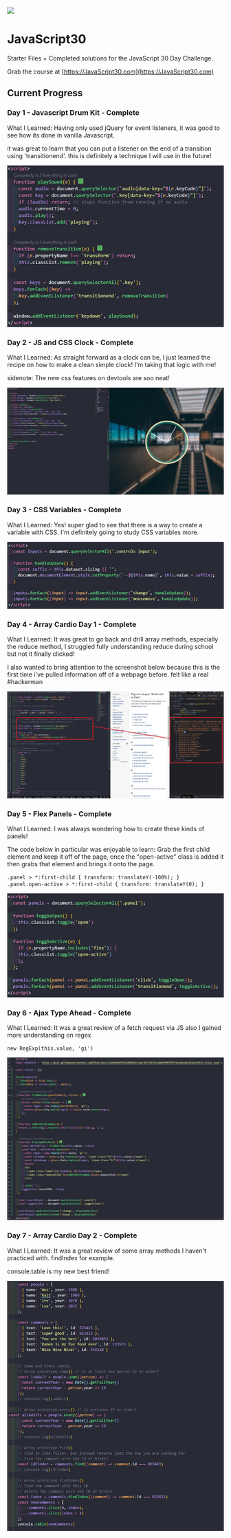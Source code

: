 ﻿![](https://javascript30.com/images/JS3-social-share.png)

# JavaScript30

Starter Files + Completed solutions for the JavaScript 30 Day Challenge.

Grab the course at [https://JavaScript30.com](https://JavaScript30.com)

## Current Progress

### Day 1 - Javascript Drum Kit - Complete
What I Learned: Having only used jQuery for event listeners, it was good to see how its done in vanilla Javascript.

it was great to learn that you can put a listener on the end of a transition using 'transitionend'. this is definitely a technique I will use in the future!

![alt text](https://github.com/adamfigueroa/JavaScript30/blob/main/Images/day-1-snippet.jpg?raw=true)

### Day 2 - JS and CSS Clock - Complete
What I Learned: As straight forward as a clock can be, I just learned the recipe on how to make a clean simple clock! I'm taking that logic with me!

sidenote: The new css features on devtools are soo neat!  

![alt text](https://github.com/adamfigueroa/JavaScript30/blob/main/Images/day-2-snippet.jpg?raw=true)

### Day 3 - CSS Variables - Complete
What I Learned: Yes! super glad to see that there is a way to create a variable with CSS. I'm definitely going to study CSS variables more.

![alt text](https://github.com/adamfigueroa/JavaScript30/blob/main/Images/day-3-snippet.jpg?raw=true)

### Day 4 - Array Cardio Day 1 - Complete
What I Learned: It was great to go back and drill array methods, especially the reduce method, I struggled fully understanding reduce during school but not it finally clicked!

I also wanted to bring attention to the screenshot below because this is the first time i've pulled information off of a webpage before. felt like a real #hackerman

![alt text](https://github.com/adamfigueroa/JavaScript30/blob/main/Images/day-4-snippet.jpg?raw=true)

### Day 5 - Flex Panels - Complete
What I Learned: I was always wondering how to create these kinds of panels!

The code below in particular was enjoyable to learn: Grab the first child element and keep it off of the page, once the "open-active" class is added it then grabs that element and brings it onto the page.

```
.panel > *:first-child { transform: translateY(-100%); }
.panel.open-active > *:first-child { transform: translateY(0); }
```

![alt text](https://github.com/adamfigueroa/JavaScript30/blob/main/Images/day-5-snippet.jpg?raw=true)

### Day 6 - Ajax Type Ahead - Complete
What I Learned: It was a great review of a fetch request via JS also I gained more understanding on regex

```
new RegExp(this.value, 'gi')
```

![alt text](https://github.com/adamfigueroa/JavaScript30/blob/main/Images/day-6-snippet.jpg?raw=true)

### Day 7 - Array Cardio Day 2 - Complete
What I Learned: It was a great review of some array methods I haven't practiced with. findIndex for example.

console.table is my new best friend!

![alt text](https://github.com/adamfigueroa/JavaScript30/blob/main/Images/day-7-snippet.jpg?raw=true)